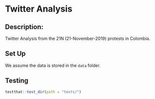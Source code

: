 # Twitter Analysis

## Description:

Twitter Analysis from the 21N (21-November-2019) protests in Colombia.

## Set Up

We assume the data is stored in the `data` folder. 

## Testing 

```r
testthat::test_dir(path = "tests/")
```



